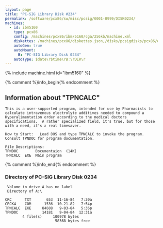 ```yaml
---
layout: page
title: "PC-SIG Library Disk #234"
permalink: /software/pcx86/sw/misc/pcsig/0001-0999/DISK0234/
machines:
  - id: ibm5160
    type: pcx86
    config: /machines/pcx86/ibm/5160/cga/256kb/machine.xml
    diskettes: /machines/pcx86/diskettes.json,/disks/pcsigdisks/pcx86/diskettes.json
    autoGen: true
    autoMount:
      B: "PC-SIG Library Disk 0234"
    autoType: $date\r$time\rB:\rDIR\r
---
```


{% include machine.html id="ibm5160" %}

{% comment %}info_begin{% endcomment %}

## Information about "TPNCALC"

    This is a user-supported program, intended for use by Pharmacists to
    calculate intravenous electrolyte additives needed to compound a
    Hyperalimentation order according to the medical doctors
    specifications.  A rather specialized field, it's true, but for those
    with a need, it's a real timesaver.
    
    How to Start:   Load DOS and type TPNCALC to invoke the program.
    Consult TPNDOC for program documentation.
    
    File Descriptions:
    TPNDOC        Documentaion  (14K)
    TPNCALC  EXE  Main program
{% comment %}info_end{% endcomment %}


### Directory of PC-SIG Library Disk 0234

     Volume in drive A has no label
     Directory of A:\

    CRC      TXT       653  11-16-84   7:30a
    CRCK4    COM      1536  10-21-82   7:54p
    TPNCALC  EXE     84608   9-03-84   5:36p
    TPNDOC           14181   9-04-84  12:31a
            4 file(s)     100978 bytes
                           58368 bytes free
